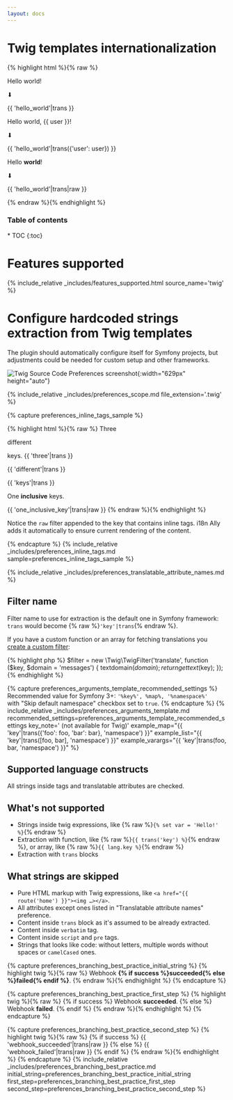 ```yaml
---
layout: docs
---
```



<h1>Twig templates internationalization</h1>

{% highlight html %}{% raw %}
<p>Hello world!</p>
⬇
<p>{{ 'hello_world'|trans }}</p>
<!-- translations/messages.en.yaml: hello_world: 'Hello world!' -->

<p>Hello world, {{ user }}!</p>
⬇
<p>{{ 'hello_world'|trans({'user': user}) }}</p>
<!-- translations/messages.en.yaml: hello_world: 'Hello world, {user}!' -->

<p>Hello <b>world</b>!</p>
⬇
<p>{{ 'hello_world'|trans|raw }}</p>
<!-- translations/messages.en.yaml: hello_world: 'Hello <b>world</b>!' -->
{% endraw %}{% endhighlight %}


<h3>Table of contents</h3>
* TOC
{:toc}

# Features supported

{% 
  include_relative _includes/features_supported.html
  source_name='twig'
%}

# Configure hardcoded strings extraction from Twig templates

The plugin should automatically configure itself for Symfony projects, but adjustments could be needed for custom setup and other frameworks.

![Twig Source Code Preferences screenshot](assets/twig-preferences.png){:width="629px" height="auto"}

{% 
  include_relative _includes/preferences_scope.md
  file_extension='.twig'
%}


{% capture preferences_inline_tags_sample %}

{% highlight html %}{% raw %}
Three
<p>different</p>
keys.
<!-- ⬇ will be extracted into -->
{{ 'three'|trans }}
<p>{{ 'different'|trans }}</p>
{{ 'keys'|trans }}


One <b>inclusive</b> keys.
<!-- ⬇ will be extracted into -->
{{ 'one_inclusive_key'|trans|raw }}
{% endraw %}{% endhighlight %}

Notice the `raw` filter appended to the key that contains inline tags. i18n Ally adds it automatically to ensure current rendering of the content.

{% endcapture %}
{%
  include_relative _includes/preferences_inline_tags.md
  sample=preferences_inline_tags_sample
%}


{% include_relative _includes/preferences_translatable_attribute_names.md %}


## Filter name

Filter name to use for extraction is the default one in Symfony framework: `trans` would become {% raw %}`'key'|trans`{% endraw %}.

If you have a custom function or an array for fetching translations you [create a custom filter](https://twig.symfony.com/doc/3.x/advanced.html#filters):

{% highlight php %}
$filter = new \Twig\TwigFilter('translate', function ($key, $domain = 'messages') {
    textdomain($domain);
    return gettext($key);
});
{% endhighlight %}


{% capture preferences_arguments_template_recommended_settings %}
Recommended value for Symfony 3+: `'%key%', %map%, '%namespace%'`<br>
with "Skip default namespace" checkbox set to `true`.
{% endcapture %}
{%
  include_relative _includes/preferences_arguments_template.md
  recommended_settings=preferences_arguments_template_recommended_settings
  key_note=' (not available for Twig)'
  example_map="{{ 'key'|trans({'foo': foo, 'bar': bar}, 'namespace') }}"
  example_list="{{ 'key'|trans([foo, bar], 'namespace') }}"
  example_varargs="{{ 'key'|trans(foo, bar, 'namespace') }}"
%}


## Supported language constructs

All strings inside tags and translatable attributes are checked.


## What's not supported

* Strings inside twig expressions, like {% raw %}`{% set var = 'Hello!' %}`{% endraw %}
* Extraction with function, like {% raw %}`{{ trans('key') %}`{% endraw %}, or array, like {% raw %}`{{ lang.key %}`{% endraw %}
* Extraction with `trans` blocks


## What strings are skipped

* Pure HTML markup with Twig expressions, like `<a href="{{ route('home') }}"><img …></a>`.
* All attributes except ones listed in "Translatable attribute names" preference.
* Content inside `trans` block as it's assumed to be already extracted.
* Content inside `verbatim` tag.
* Content inside `script` and `pre` tags.
* Strings that looks like code: without letters, multiple words without spaces or `camelCased` ones.


{% capture preferences_branching_best_practice_initial_string %}
{% highlight twig %}{% raw %}
Webhook <strong>{% if success %}succeeded{% else %}failed{% endif %}</strong>.
{% endraw %}{% endhighlight %}
{% endcapture %}

{% capture preferences_branching_best_practice_first_step %}
{% highlight twig %}{% raw %}
{% if success %}
    Webhook <strong>succeeded</strong>.
{% else %}
    Webhook <strong>failed</strong>.
{% endif %}
{% endraw %}{% endhighlight %}
{% endcapture %}

{% capture preferences_branching_best_practice_second_step %}
{% highlight twig %}{% raw %}
{% if success %}
  {{ 'webhook_succeeded'|trans|raw }}
{% else %}
  {{ 'webhook_failed'|trans|raw }}
{% endif %}
{% endraw %}{% endhighlight %}
{% endcapture %}
{% 
  include_relative _includes/preferences_branching_best_practice.md
  initial_string=preferences_branching_best_practice_initial_string
  first_step=preferences_branching_best_practice_first_step
  second_step=preferences_branching_best_practice_second_step
%}
